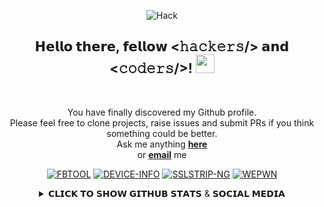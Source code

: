 <div align="center">

<!--![Hack](https://github.com/mkdirlove/mkdirlove/blob/master/main.gif-->
<!--![Hacked](https://media.giphy.com/media/6BoaKX96gLGa1bQ9Ww/giphy.gif)-->
![Hack](https://github.com/mkdirlove/mkdirlove/blob/master/full3.gif)
                       

<div align="center" width="50">                    

</div>



<h2> 𝗛𝗲𝗹𝗹𝗼 𝘁𝗵𝗲𝗿𝗲, 𝗳𝗲𝗹𝗹𝗼𝘄 <𝚑𝚊𝚌𝚔𝚎𝚛𝚜/> 𝗮𝗻𝗱 <𝚌𝚘𝚍𝚎𝚛𝚜/>! <img src="https://github.com/dheeraj-2000/dheeraj-2000/blob/master/gifs/Hi.gif" width="30px"></h2> <br>

You have finally discovered my Github profile. <br>
Please feel free to clone projects, raise issues and submit PRs if you think something could be better. <br>
Ask me anything <a href="https://github.com/mkdirlove/mkdirlove/issues/new"><b>here</b></a><br>
or <a href="mailto:sanbuenaventurajayson28@gmail.com"><b>email</b></a> me

</div>
<div align="center">
  
<p align="center">
<a href="https://github.com/mkdirlove/FBTOOL"><img title="FBTOOL" src="https://github-readme-stats.vercel.app/api/pin/?username=mkdirlove&repo=FBTOOL&theme=radical"></a>
<a href="https://github.com/mkdirlove/DEVICE-INFO"><img title="DEVICE-INFO" src="https://github-readme-stats.vercel.app/api/pin/?username=mkdirlove&repo=DEVICE-INFO&theme=radical"></a>
<a href="https://github.com/mkdirlove/SSLSTRIP-NG"><img title="SSLSTRIP-NG" src="https://github-readme-stats.vercel.app/api/pin/?username=mkdirlove&repo=SSLSTRIP-NG&theme=radical"></a>
<a href="https://github.com/mkdirlove/WEPWN"><img title="WEPWN" src="https://github-readme-stats.vercel.app/api/pin/?username=mkdirlove&repo=WEPWN&theme=radical"></a>
</p>
  
<details>
<summary>𝗖𝗟𝗜𝗖𝗞 𝗧𝗢 𝗦𝗛𝗢𝗪 𝗚𝗜𝗧𝗛𝗨𝗕 𝗦𝗧𝗔𝗧𝗦 & 𝗦𝗢𝗖𝗜𝗔𝗟 𝗠𝗘𝗗𝗜𝗔</summary>
  <br>
<p align="center">
    <img alt = "GitHub Stats" src="https://github-readme-stats.vercel.app/api?username=mkdirlove&show_icons=true&theme=radical">
    <br>

𝗦𝗢𝗖𝗜𝗔𝗟 𝗠𝗘𝗗𝗜𝗔

<p align="center">
<a href="https://github.com/mkdirlove"><img title="Github" src="https://img.shields.io/badge/Github-MKDIRLOVE-blue?style=for-the-badge&logo=github"></a>
<a href="https://gitlab.com/mkdirlove"><img title="Gitlab" src="https://img.shields.io/badge/Gitlab-MKDIRLOVE-blue?style=for-the-badge&logo=gitlab"></a>
</p>

<p align="center">
<a href="https://fb.com/mkdirlove.git"><img title="Facebook" src="https://img.shields.io/badge/Facebook-red?style=for-the-badge&logo=facebook"></a>
<a href="https://m.me/mkdirlove.git"><img title="Messenger" src="https://img.shields.io/badge/Messenger-red?style=for-the-badge&logo=messenger"></a>
<a href="https://www.instagram.com/sanbuenaventurajayson28"><img title="Instagram" src="https://img.shields.io/badge/INSTAGRAM-purple?style=for-the-badge&logo=instagram"></a>

𝗚𝗜𝗧𝗛𝗨𝗕 𝗔𝗪𝗔𝗥𝗗𝗦

![trophy](https://github-profile-trophy.vercel.app/?username=ryo-ma&row=2&column=3)

𝗧𝗘𝗖𝗛𝗡𝗢𝗟𝗢𝗚𝗜𝗘𝗦 & 𝗟𝗔𝗡𝗚𝗨𝗔𝗚𝗘𝗦
<!--
![BASH](https://img.shields.io/badge/-BASH-black?style=flat-square&logo=BASH)
![PYTHON](https://img.shields.io/badge/-PYTHON-black?style=flat-square&logo=PYTHON)
![GIT](https://img.shields.io/badge/-GIT-black?style=flat-square&logo=GIT)
![GITHUB](https://img.shields.io/badge/-GITHUB-181717?style=flat-square&logo=GITHUB)
-->


<img src="https://img.shields.io/badge/git%20-%23F05033.svg?&style=for-the-badge&logo=git&logoColor=white"/>
<img src="https://img.shields.io/badge/gitlab%20-%23181717.svg?&style=for-the-badge&logo=gitlab&logoColor=white"/>
<img src="https://img.shields.io/badge/github%20-%23121011.svg?&style=for-the-badge&logo=github&logoColor=white"/>


<img src="https://img.shields.io/badge/python%20-%2314354C.svg?&style=for-the-badge&logo=python&logoColor=white"/>
<img src="https://img.shields.io/badge/c++%20-%2300599C.svg?&style=for-the-badge&logo=c%2B%2B&ogoColor=white"/>
<img src="https://img.shields.io/badge/c%23%20-%23239120.svg?&style=for-the-badge&logo=c-sharp&logoColor=white"/>

<br>
<br>

𝗚𝗜𝗧𝗛𝗨𝗕 𝗣𝗔𝗚𝗘 𝗩𝗜𝗦𝗜𝗧𝗢𝗥𝗦

<div align="center">
<p></p>
<img src="https://profile-counter.glitch.me/mkdirlove/count.svg" alt="hit counter" align="center">
</div>


<!-- <img src='https://random-memer.herokuapp.com/' title="Meme" alt="Please refresh the page is the meme doesn't show up."> -->
</p>
</details> 
</div>

